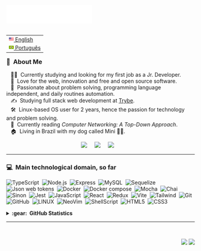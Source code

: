 <img src="images/svg/header_en.svg"></img>

<table align="right">
 <tr><td><a href="README.md"><img src="images/us-flag.png" height="13"> English</a></td></tr>
 <tr><td><a href="README_pt.md"><img src="images/br-flag.png" height="13"> Português</a></td></tr>
</table>

### :space_invader: &nbsp;About Me

&nbsp;&nbsp;&nbsp;:technologist: &nbsp;Currently studying and looking for my first job as a Jr. Developer.\
&nbsp;&nbsp;&nbsp;:seedling: &nbsp;Love for the web, innovation and free and open source software.\
&nbsp;&nbsp;&nbsp;:heartbeat: &nbsp;Passionate about problem solving, programming language independent, and daily routines automation.\
&nbsp;&nbsp;&nbsp;:writing_hand: &nbsp;Studying full stack web development at [Trybe](https://www.betrybe.com/).\
&nbsp;&nbsp;&nbsp;:hammer_and_wrench: &nbsp;Linux-based OS user for 2 years, hence the passion for technology and problem solving.\
&nbsp;&nbsp;&nbsp;:book: &nbsp;Currently reading *Computer Networking: A Top-Down Approach*.\
&nbsp;&nbsp;&nbsp;:house: &nbsp;Living in Brazil with my dog called Mini :service_dog:.

<p align="center">
  <a href="mailto:emersonfb99@gmail.com?subject=Olá%20Emerson%20Barros"><img src="https://img.shields.io/badge/gmail-%23D14836.svg?&style=for-the-badge&logo=gmail&logoColor=white" /></a>&nbsp;&nbsp;&nbsp;&nbsp;
  <a href="https://www.linkedin.com/in/emersonfbarros/"><img src="https://img.shields.io/badge/linkedin-%230077B5.svg?&style=for-the-badge&logo=linkedin&logoColor=white" /></a>&nbsp;&nbsp;&nbsp;&nbsp;
  <a href="https://github.com/emersonfbarros"><img src="https://img.shields.io/github/followers/emersonfbarros?label=follow&style=for-the-badge&logo=github&logoColor=white" /></a>&nbsp;&nbsp;&nbsp;&nbsp;
</p>

<hr/>

<!-- <details> -->
<!--   <summary><b>:computer: &nbsp;Main technological domain, so far</b></summary> -->
<!--   <br/> -->

### :computer: &nbsp;Main technological domain, so far

![TypeScript](https://img.shields.io/badge/TypeScript-3178C6.svg?&style=flat&logo=typescript&logoColor=white)&nbsp;
![Node.js](https://img.shields.io/badge/Node.js-339933.svg?&style=flat&logo=node.js&logoColor=white)&nbsp;
![Express](https://img.shields.io/badge/Express-000000.svg?&style=flat&logo=express&logoColor=white)&nbsp;
![MySQL](https://img.shields.io/badge/MySQL-4479A1.svg?&style=flat&logo=mysql&logoColor=white)&nbsp;
![Sequelize](https://img.shields.io/badge/Sequelize-52B0E7.svg?&style=flat&logo=sequelize&logoColor=white)&nbsp;
![Json web tokens](https://img.shields.io/badge/JSON%20Web%20Tokens-000000.svg?&style=flat&logo=jsonwebtokens&logoColor=white)&nbsp;
![Docker](https://img.shields.io/badge/Docker-2496ED.svg?&style=flat&logo=docker&logoColor=white)&nbsp;
![Docker compose](https://img.shields.io/badge/Docker%20Compose-2496ED.svg?&style=flat&logo=docker&logoColor=white)&nbsp;
![Mocha](https://img.shields.io/badge/Mocha-8D6748.svg?&style=flat&logo=mocha&logoColor=white)&nbsp;
![Chai](https://img.shields.io/badge/Chai-A30701.svg?&style=flat&logo=chai&logoColor=white)&nbsp;
![Sinon](https://img.shields.io/badge/Sinon-995F44.svg?&style=flat&logo=sinon&logoColor=white)&nbsp;
![Jest](https://img.shields.io/badge/Jest-C21325.svg?&style=flat&logo=jest&logoColor=white)&nbsp;
![JavaScript](https://img.shields.io/badge/JAVASCRIPT-323330.svg?&style=flat&logo=javascript&logoColor=%23F7DF1E)&nbsp;
![React](https://img.shields.io/badge/React-61DAFB.svg?&style=flat&logo=react&logoColor=white)&nbsp;
![Redux](https://img.shields.io/badge/Redux-764ABC.svg?&style=flat&logo=redux&logoColor=white)&nbsp;
![Vite](https://img.shields.io/badge/Vite-646CFF.svg?&style=flat&logo=vite&logoColor=white)&nbsp;
![Tailwind](https://img.shields.io/badge/Tailwind-38B2AC.svg?&style=flat&logo=tailwind-css&logoColor=white)&nbsp;
![Git](https://img.shields.io/badge/GIT-%23F05033.svg?&style=flat&logo=git&logoColor=white)&nbsp;
![GitHub](https://img.shields.io/badge/GITHUB-%23121011.svg?&style=flat&logo=github&logoColor=white)&nbsp;
![LINUX](https://img.shields.io/badge/LINUX-FCC624?style=flat-square&logo=linux&logoColor=black)&nbsp;
![NeoVim](https://img.shields.io/badge/NeoVim-57A143.svg?&style=flat&logo=neovim&logoColor=white)&nbsp;
![ShellScript](https://img.shields.io/badge/Shell%20Script-4EAA25.svg?&style=flat&logo=gnu-bash&logoColor=white)&nbsp;
![HTML5](https://img.shields.io/badge/HTML5-E34F26.svg?&style=flat&logo=html5&logoColor=white)&nbsp;
![CSS3](https://img.shields.io/badge/CSS3-%231572B6.svg?&style=flat&logo=css3&logoColor=white)&nbsp;

<!-- </details> -->

<!-- <details> -->
<!--   <summary><b>:brain: &nbsp;Outras conhecimentos, sempre aprendendo</b></summary> -->
<!--   <br/> -->

<!-- </details> -->

<details>
  <summary><b>:gear: &nbsp;GitHub Statistics</b></summary>
  <br/>
    <p align="center">
        <img height="137px" src="https://github-readme-streak-stats.herokuapp.com/?user=emersonfbarros&hide_border=true&theme=nightowl" />
    </p>
    <p align="center">
        <img height="137px" src="https://github-readme-stats.vercel.app/api?username=emersonfbarros&hide_title=true&hide_border=true&show_icons=true&include_all_commits=true&count_private=true&line_height=21&theme=nightowl" /> <img height="137px" src="https://github-readme-stats.vercel.app/api/top-langs/?username=emersonfbarros&hide=html&hide_title=true&hide_border=true&layout=compact&langs_count=8&theme=nightowl" />
    </p>
</details>

<hr/>
<br/>

<p align="right">
<img src="https://komarev.com/ghpvc/?username=emersonfbarros&style=plastic&label=Views"><img>
<img src="https://badges.pufler.dev/visits/emersonfbarros/emersonfbarros?color=black&logo=github" />
</p>
